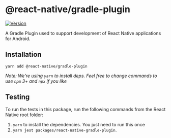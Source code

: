 # @react-native/gradle-plugin

[![Version][version-badge]][package]

A Gradle Plugin used to support development of React Native applications for Android.

## Installation

```
yarn add @react-native/gradle-plugin
```

*Note: We're using `yarn` to install deps. Feel free to change commands to use `npm` 3+ and `npx` if you like*

[version-badge]: https://img.shields.io/npm/v/@react-native/gradle-plugin?style=flat-square
[package]: https://www.npmjs.com/package/@react-native/gradle-plugin

## Testing

To run the tests in this package, run the following commands from the React Native root folder:

1. `yarn` to install the dependencies. You just need to run this once
2. `yarn jest packages/react-native-gradle-plugin`.
